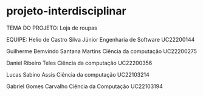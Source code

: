 # projeto-interdisciplinar

TEMA DO PROJETO:
Loja de roupas

EQUIPE:
Helio de Castro Silva Júnior Engenharia de Software UC22200144

Guilherme Bemvindo Santana Martins Ciência da computação UC22200275

Daniel Ribeiro Teles Ciência da computação UC22200356

Lucas Sabino Assis Ciência da computação UC22103214

Gabriel Gomes Carvalho Ciência da Computação UC22103194
